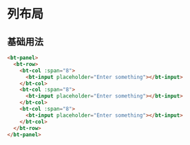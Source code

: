 # 列布局

## 基础用法

<bt-panel>
  <bt-row>
  <bt-col :span="8">
  <bt-input placeholder="Enter something"></bt-input>
  </bt-col>
  <bt-col :span="8">
  <bt-input placeholder="Enter something"></bt-input>
  </bt-col>
  <bt-col :span="8">
  <bt-input placeholder="Enter something"></bt-input>
  </bt-col>
  </bt-row>
</bt-panel>

``` html
<bt-panel>
  <bt-row>
    <bt-col :span="8">
      <bt-input placeholder="Enter something"></bt-input>
    </bt-col>
    <bt-col :span="8">
      <bt-input placeholder="Enter something"></bt-input>
    </bt-col>
    <bt-col :span="8">
      <bt-input placeholder="Enter something"></bt-input>
    </bt-col>
  </bt-row>
</bt-panel>

```